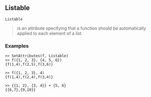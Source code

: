 ## Listable

```
Listable
```

> is an attribute specifying that a function should be automatically applied to each element of a list.
		
### Examples
```	 
>> SetAttributes(f, Listable)    
>> f({1, 2, 3}, {4, 5, 6})    
{f(1,4),f(2,5),f(3,6)}     
 
>> f({1, 2, 3}, 4)    
{f(1,4),f(2,4),f(3,4)}    
 
>> {{1, 2}, {3, 4}} + {5, 6}    
{{6,7},{9,10}}   
```